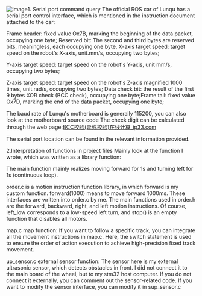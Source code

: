 ![image](https://github.com/user-attachments/assets/1f4e2836-7387-40b6-8596-773b8c4b9138)1. Serial port command query
The official ROS car of Lunqu has a serial port control interface, which is mentioned in the instruction document attached to the car:

Frame header: fixed value Ox7B, marking the beginning of the data packet, occupying one byte;
Reserved bit: The second and third bytes are reserved bits, meaningless, each occupying one byte.
X-axis target speed: target speed on the robot's X-axis, unit.mm/s, occupying two bytes;

Y-axis target speed: target speed on the robot's Y-axis, unit mm/s, occupying two bytes;

Z-axis target speed: target speed on the robot's Z-axis magnified 1000 times, unit.rad/s, occupying two bytes;
Data check bit: the result of the first 9 bytes XOR check (BCC check), occupying one byte;Frame tail: fixed value Ox7D, marking the end of the data packet, occupying one byte;

The baud rate of Lunqu's motherboard is generally 115200, you can also look at the motherboard source code
The check digit can be calculated through the web page:[BCC校验(异或校验)在线计算_ip33.com](http://www.ip33.com/bcc.html)

The serial port location can be found in the relevant information provided.

2.Interpretation of functions in project files
Mainly look at the function I wrote, which was written as a library function:

The main function mainly realizes moving forward for 1s and turning left for 1s (continuous loop).

order.c is a motion instruction function library, in which forward is my custom function. forward(1000) means to move forward 1000ms. These interfaces are written into order.c by me.
The main functions used in order.h are the forward, backward, right, and left motion instructions. Of course, left_low corresponds to a low-speed left turn, and stop() is an empty function that disables all motors.

map.c map function: If you want to follow a specific track, you can integrate all the movement instructions in map.c. Here, the switch statement is used to ensure the order of action execution to achieve high-precision fixed track movement.

up_sensor.c external sensor function: The sensor here is my external ultrasonic sensor, which detects obstacles in front. I did not connect it to the main board of the wheel, but to my stm32 host computer. If you do not connect it externally, you can comment out the sensor-related code. If you want to modify the sensor interface, you can modify it in sup_sensor.c



​
